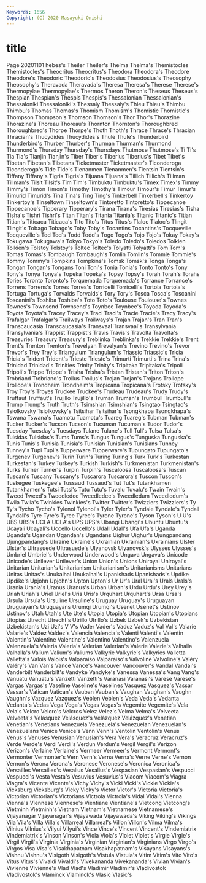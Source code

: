 ```yaml
---
Keywords: 1656
Copyright: (C) 2020 Masayuki Onishi
---
```


# title
Page 20201101
hebes's Theiler Theiler's Thelma Thelma's Themistocles Themistocles's
Theocritus Theocritus's Theodora Theodora's Theodore Theodore's Theodoric Theodoric's Theodosius Theodosius's
Theosophy Theosophy's Theravada Theravada's Theresa Theresa's Therese Therese's Thermopylae Thermopylae's
Thermos Theron Theron's Theseus Theseus's Thespian Thespian's Thespis Thespis's Thessalonian
Thessalonian's Thessaloníki Thessaloníki's Thessaly Thessaly's Thieu Thieu's Thimbu Thimbu's Thomas
Thomas's Thomism Thomism's Thomistic Thomistic's Thompson Thompson's Thomson Thomson's Thor
Thor's Thorazine Thorazine's Thoreau Thoreau's Thornton Thornton's Thoroughbred Thoroughbred's Thorpe
Thorpe's Thoth Thoth's Thrace Thrace's Thracian Thracian's Thucydides Thucydides's Thule
Thule's Thunderbird Thunderbird's Thurber Thurber's Thurman Thurman's Thurmond Thurmond's Thursday
Thursday's Thursdays Thutmose Thutmose's Ti Ti's Tia Tia's Tianjin Tianjin's
Tiber Tiber's Tiberius Tiberius's Tibet Tibet's Tibetan Tibetan's Tibetans Ticketmaster
Ticketmaster's Ticonderoga Ticonderoga's Tide Tide's Tienanmen Tienanmen's Tientsin Tientsin's Tiffany
Tiffany's Tigris Tigris's Tijuana Tijuana's Tillich Tillich's Tillman Tillman's Tilsit
Tilsit's Tim Tim's Timbuktu Timbuktu's Timex Timex's Timmy Timmy's Timon
Timon's Timothy Timothy's Timour Timour's Timur Timur's Timurid Timurid's Tina
Tina's Ting Ting's Tinkerbell Tinkerbell's Tinkertoy Tinkertoy's Tinseltown Tinseltown's Tintoretto
Tintoretto's Tippecanoe Tippecanoe's Tipperary Tipperary's Tirana Tirana's Tiresias Tiresias's Tisha
Tisha's Tishri Tishri's Titan Titan's Titania Titania's Titanic Titanic's Titian
Titian's Titicaca Titicaca's Tito Tito's Titus Titus's Tlaloc Tlaloc's Tlingit
Tlingit's Tobago Tobago's Toby Toby's Tocantins Tocantins's Tocqueville Tocqueville's Tod
Tod's Todd Todd's Togo Togo's Tojo Tojo's Tokay Tokay's Tokugawa
Tokugawa's Tokyo Tokyo's Toledo Toledo's Toledos Tolkien Tolkien's Tolstoy Tolstoy's
Toltec Toltec's Tolyatti Tolyatti's Tom Tom's Tomas Tomas's Tombaugh Tombaugh's
Tomlin Tomlin's Tommie Tommie's Tommy Tommy's Tompkins Tompkins's Tomsk Tomsk's
Tonga Tonga's Tongan Tongan's Tongans Toni Toni's Tonia Tonia's Tonto
Tonto's Tony Tony's Tonya Tonya's Topeka Topeka's Topsy Topsy's Torah
Torah's Torahs Tories Toronto Toronto's Torquemada Torquemada's Torrance Torrance's Torrens
Torrens's Torres Torres's Torricelli Torricelli's Tortola Tortola's Tortuga Tortuga's Torvalds
Torvalds's Tory Tory's Tosca Tosca's Toscanini Toscanini's Toshiba Toshiba's Toto
Toto's Toulouse Toulouse's Townes Townes's Townsend Townsend's Toynbee Toynbee's Toyoda
Toyoda's Toyota Toyota's Tracey Tracey's Traci Traci's Tracie Tracie's Tracy
Tracy's Trafalgar Trafalgar's Trailways Trailways's Trajan Trajan's Tran Tran's Transcaucasia
Transcaucasia's Transvaal Transvaal's Transylvania Transylvania's Trappist Trappist's Travis Travis's Travolta
Travolta's Treasuries Treasury Treasury's Treblinka Treblinka's Trekkie Trekkie's Trent Trent's
Trenton Trenton's Trevelyan Trevelyan's Trevino Trevino's Trevor Trevor's Trey Trey's
Triangulum Triangulum's Triassic Triassic's Tricia Tricia's Trident Trident's Trieste Trieste's
Trimurti Trimurti's Trina Trina's Trinidad Trinidad's Trinities Trinity Trinity's Tripitaka
Tripitaka's Tripoli Tripoli's Trippe Trippe's Trisha Trisha's Tristan Tristan's Triton
Triton's Trobriand Trobriand's Troilus Troilus's Trojan Trojan's Trojans Trollope Trollope's
Trondheim Trondheim's Tropicana Tropicana's Trotsky Trotsky's Troy Troy's Troyes Truckee
Truckee's Trudeau Trudeau's Trudy Trudy's Truffaut Truffaut's Trujillo Trujillo's Truman
Truman's Trumbull Trumbull's Trump Trump's Truth Truth's Tsimshian Tsimshian's Tsingtao
Tsingtao's Tsiolkovsky Tsiolkovsky's Tsitsihar Tsitsihar's Tsongkhapa Tsongkhapa's Tswana Tswana's Tuamotu
Tuamotu's Tuareg Tuareg's Tubman Tubman's Tucker Tucker's Tucson Tucson's Tucuman
Tucuman's Tudor Tudor's Tuesday Tuesday's Tuesdays Tulane Tulane's Tull Tull's
Tulsa Tulsa's Tulsidas Tulsidas's Tums Tums's Tungus Tungus's Tunguska Tunguska's
Tunis Tunis's Tunisia Tunisia's Tunisian Tunisian's Tunisians Tunney Tunney's Tupi
Tupi's Tupperware Tupperware's Tupungato Tupungato's Turgenev Turgenev's Turin Turin's Turing
Turing's Turk Turk's Turkestan Turkestan's Turkey Turkey's Turkish Turkish's Turkmenistan
Turkmenistan's Turks Turner Turner's Turpin Turpin's Tuscaloosa Tuscaloosa's Tuscan Tuscan's
Tuscany Tuscany's Tuscarora Tuscarora's Tuscon Tuscon's Tuskegee Tuskegee's Tussaud Tussaud's
Tut Tut's Tutankhamen Tutankhamen's Tutsi Tutsi's Tutu Tutu's Tuvalu Tuvalu's
Twain Twain's Tweed Tweed's Tweedledee Tweedledee's Tweedledum Tweedledum's Twila Twila's
Twinkies Twinkies's Twitter Twitter's Twizzlers Twizzlers's Ty Ty's Tycho Tycho's
Tylenol Tylenol's Tyler Tyler's Tyndale Tyndale's Tyndall Tyndall's Tyre Tyre's
Tyree Tyree's Tyrone Tyrone's Tyson Tyson's U U's UBS UBS's
UCLA UCLA's UPS UPS's Ubangi Ubangi's Ubuntu Ubuntu's Ucayali Ucayali's
Uccello Uccello's Udall Udall's Ufa Ufa's Uganda Uganda's Ugandan Ugandan's
Ugandans Uighur Uighur's Ujungpandang Ujungpandang's Ukraine Ukraine's Ukrainian Ukrainian's Ukrainians
Ulster Ulster's Ultrasuede Ultrasuede's Ulyanovsk Ulyanovsk's Ulysses Ulysses's Umbriel Umbriel's
Underwood Underwood's Ungava Ungava's Unicode Unicode's Unilever Unilever's Union Union's
Unions Uniroyal Uniroyal's Unitarian Unitarian's Unitarianism Unitarianism's Unitarianisms Unitarians Unitas
Unitas's Unukalhai Unukalhai's Upanishads Upanishads's Updike Updike's Upjohn Upjohn's Upton
Upton's Ur Ur's Ural Ural's Urals Urals's Urania Urania's Uranus
Uranus's Urban Urban's Urdu Urdu's Urey Urey's Uriah Uriah's Uriel
Uriel's Uris Uris's Urquhart Urquhart's Ursa Ursa's Ursula Ursula's Ursuline
Ursuline's Uruguay Uruguay's Uruguayan Uruguayan's Uruguayans Urumqi Urumqi's Usenet Usenet's
Ustinov Ustinov's Utah Utah's Ute Ute's Utopia Utopia's Utopian Utopian's
Utopians Utopias Utrecht Utrecht's Utrillo Utrillo's Uzbek Uzbek's Uzbekistan Uzbekistan's
Uzi Uzi's V V's Vader Vader's Vaduz Vaduz's Val Val's
Valarie Valarie's Valdez Valdez's Valencia Valencia's Valenti Valenti's Valentin Valentin's
Valentine Valentine's Valentino Valentino's Valenzuela Valenzuela's Valeria Valeria's Valerian Valerian's
Valerie Valerie's Valhalla Valhalla's Valium Valium's Valiums Valkyrie Valkyrie's Valkyries
Valletta Valletta's Valois Valois's Valparaiso Valparaiso's Valvoline Valvoline's Valéry Valéry's
Van Van's Vance Vance's Vancouver Vancouver's Vandal Vandal's Vanderbilt Vanderbilt's
Vandyke Vandyke's Vanessa Vanessa's Vang Vang's Vanuatu Vanuatu's Vanzetti Vanzetti's
Varanasi Varanasi's Varese Varese's Vargas Vargas's Vaseline Vaseline's Vaselines Vasquez
Vasquez's Vassar Vassar's Vatican Vatican's Vauban Vauban's Vaughan Vaughan's Vaughn
Vaughn's Vazquez Vazquez's Veblen Veblen's Veda Veda's Vedanta Vedanta's Vedas
Vega Vega's Vegas Vegas's Vegemite Vegemite's Vela Vela's Velcro Velcro's
Velcros Velez Velez's Velma Velma's Velveeta Velveeta's Velásquez Velásquez's Velázquez
Velázquez's Venetian Venetian's Venetians Venezuela Venezuela's Venezuelan Venezuelan's Venezuelans Venice
Venice's Venn Venn's Ventolin Ventolin's Venus Venus's Venuses Venusian Venusian's
Vera Vera's Veracruz Veracruz's Verde Verde's Verdi Verdi's Verdun Verdun's
Vergil Vergil's Verizon Verizon's Verlaine Verlaine's Vermeer Vermeer's Vermont Vermont's
Vermonter Vermonter's Vern Vern's Verna Verna's Verne Verne's Vernon Vernon's
Verona Verona's Veronese Veronese's Veronica Veronica's Versailles Versailles's Vesalius Vesalius's
Vespasian Vespasian's Vespucci Vespucci's Vesta Vesta's Vesuvius Vesuvius's Viacom Viacom's
Viagra Viagra's Vicente Vicente's Vichy Vichy's Vicki Vicki's Vickie Vickie's
Vicksburg Vicksburg's Vicky Vicky's Victor Victor's Victoria Victoria's Victorian Victorian's
Victorians Victrola Victrola's Vidal Vidal's Vienna Vienna's Viennese Viennese's Vientiane
Vientiane's Vietcong Vietcong's Vietminh Vietminh's Vietnam Vietnam's Vietnamese Vietnamese's Vijayanagar
Vijayanagar's Vijayawada Vijayawada's Viking Viking's Vikings Vila Vila's Villa Villa's
Villarreal Villarreal's Villon Villon's Vilma Vilma's Vilnius Vilnius's Vilyui Vilyui's
Vince Vince's Vincent Vincent's Vindemiatrix Vindemiatrix's Vinson Vinson's Viola Viola's
Violet Violet's Virgie Virgie's Virgil Virgil's Virginia Virginia's Virginian Virginian's
Virginians Virgo Virgo's Virgos Visa Visa's Visakhapatnam Visakhapatnam's Visayans Visayans's
Vishnu Vishnu's Visigoth Visigoth's Vistula Vistula's Vitim Vitim's Vito Vito's
Vitus Vitus's Vivaldi Vivaldi's Vivekananda Vivekananda's Vivian Vivian's Vivienne Vivienne's
Vlad Vlad's Vladimir Vladimir's Vladivostok Vladivostok's Vlaminck Vlaminck's Vlasic Vlasic's
